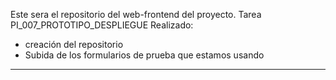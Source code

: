 Este sera el repositorio del web-frontend del proyecto.
Tarea PI_007_PROTOTIPO_DESPLIEGUE
Realizado:

- creación del repositorio
- Subida de los formularios de prueba que estamos usando

---
